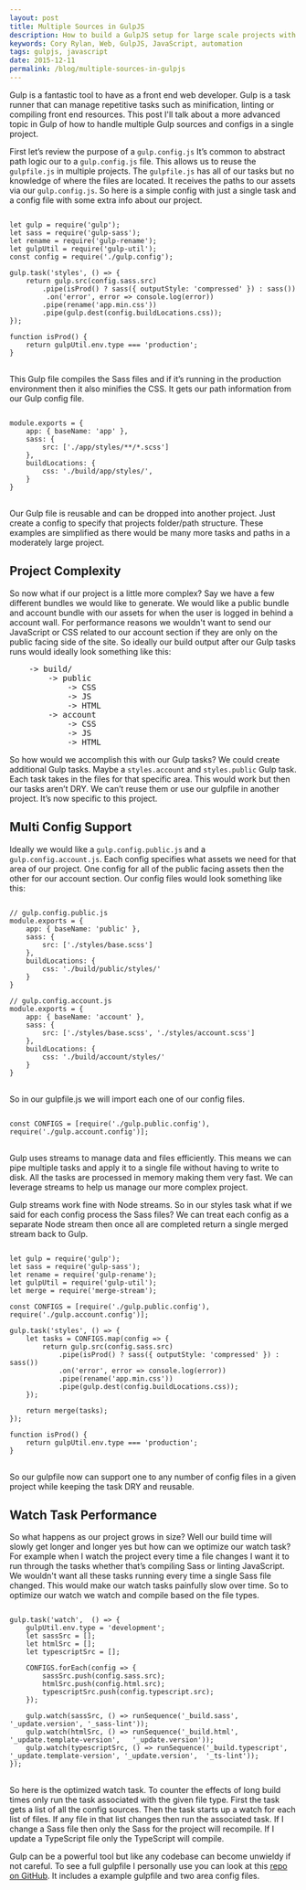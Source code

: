 ```yaml
---
layout: post
title: Multiple Sources in GulpJS
description: How to build a GulpJS setup for large scale projects with multiple source support.
keywords: Cory Rylan, Web, GulpJS, JavaScript, automation
tags: gulpjs, javascript
date: 2015-12-11
permalink: /blog/multiple-sources-in-gulpjs
---
```


Gulp is a fantastic tool to have as a front end web developer. Gulp is a task runner that can manage repetitive
tasks such as minification, linting or compiling front end resources. This post I'll talk about a more advanced
topic in Gulp of how to handle multiple Gulp sources and configs in a single project.

First let’s review the purpose of a `gulp.config.js` It’s common to abstract path logic our to a `gulp.config.js` file.
This allows us to reuse the `gulpfile.js` in multiple projects. The `gulpfile.js` has all of our tasks but no knowledge
of where the files are located. It receives the paths to our assets via our `gulp.config.js`. So here is a simple config with just a
single task and a config file with some extra info about our project.

<pre class="language-javascript">
<code>
let gulp = require('gulp');
let sass = require('gulp-sass');
let rename = require('gulp-rename');
let gulpUtil = require('gulp-util');
const config = require('./gulp.config');
 
gulp.task('styles', () => {
    return gulp.src(config.sass.src)
        .pipe(isProd() ? sass({ outputStyle: 'compressed' }) : sass())
         .on('error', error => console.log(error))
        .pipe(rename('app.min.css'))
        .pipe(gulp.dest(config.buildLocations.css));
});
 
function isProd() {
    return gulpUtil.env.type === 'production';
}
</code>
</pre>

This Gulp file compiles the Sass files and if it’s running in the production
environment then it also minifies the CSS. It gets our path information from our Gulp config file.

<pre class="language-javascript">
<code>
module.exports = {
    app: { baseName: 'app' },
    sass: {
        src: ['./app/styles/**/*.scss']
    },
    buildLocations: {
        css: './build/app/styles/',
    }
}
</code>
</pre>

Our Gulp file is reusable and can be dropped into another project. Just create a config to specify
that projects folder/path structure. These examples are simplified as there would be many
more tasks and paths in a moderately large project.

## Project Complexity

So now what if our project is a little more complex? Say we have a few different bundles we would like to generate.
We would like a public bundle and account bundle with our assets for when the user is logged in behind a account wall.
For performance reasons we wouldn't want to send our JavaScript or CSS related to our account section if they are
only on the public facing side of the site. So ideally our build output after our Gulp tasks runs would ideally
look something like this:

<pre>
    -> build/
        -> public
            -> CSS
            -> JS
            -> HTML
        -> account
            -> CSS
            -> JS
            -> HTML
</pre>

So how would we accomplish this with our Gulp tasks? We could create additional Gulp tasks.
Maybe a `styles.account` and `styles.public` Gulp task. Each task takes in the files for that specific area.
This would work but then our tasks aren’t DRY. We can’t reuse them or use our gulpfile in another project. It’s now specific to this project.

## Multi Config Support

Ideally we would like a `gulp.config.public.js` and a `gulp.config.account.js`. Each config specifies what assets
we need for that area of our project. One config for all of the public facing assets then the other for our account section.
Our config files would look something like this:
    
<pre class="language-javascript">
<code>
// gulp.config.public.js
module.exports = {
    app: { baseName: 'public' },
    sass: {
        src: ['./styles/base.scss']
    },
    buildLocations: {
        css: './build/public/styles/'
    }
}
  
// gulp.config.account.js
module.exports = {
    app: { baseName: 'account' },
    sass: {
        src: ['./styles/base.scss', './styles/account.scss']
    },
    buildLocations: {
        css: './build/account/styles/'
    }
}
</code>
</pre>

So in our gulpfile.js we will import each one of our config files.

<pre class="language-javascript">
<code>
const CONFIGS = [require('./gulp.public.config'), require('./gulp.account.config')];
</code>
</pre>

Gulp uses streams to manage data and files efficiently. This means we can pipe multiple tasks and apply it to a single
file without having to write to disk. All the tasks are processed in memory making them very fast.
We can leverage streams to help us manage our more complex project.

Gulp streams work fine with Node streams. So in our styles task what if we said for each config process the Sass files?
We can treat each config as a separate Node stream then once all are completed return a single merged stream back to Gulp.

<pre class="language-javascript">
<code>
let gulp = require('gulp');
let sass = require('gulp-sass');
let rename = require('gulp-rename');
let gulpUtil = require('gulp-util');
let merge = require('merge-stream');
 
const CONFIGS = [require('./gulp.public.config'), require('./gulp.account.config')];
 
gulp.task('styles', () => {
    let tasks = CONFIGS.map(config => {
        return gulp.src(config.sass.src)
            .pipe(isProd() ? sass({ outputStyle: 'compressed' }) : sass())
            .on('error', error => console.log(error))
            .pipe(rename('app.min.css'))
            .pipe(gulp.dest(config.buildLocations.css));
    });
 
    return merge(tasks);
});
 
function isProd() {
    return gulpUtil.env.type === 'production';
}
</code>
</pre>

So our gulpfile now can support one to any number of config files in a given project while keeping the task DRY and reusable.

## Watch Task Performance

So what happens as our project grows in size? Well our build time will slowly get longer and longer yes but how can we optimize
our watch task? For example when I watch the project every time a file changes I want it to run through the tasks whether
that’s compiling Sass or linting JavaScript. We wouldn't want all these tasks running every time a single Sass file changed.
This would make our watch tasks painfully slow over time. So to optimize our watch we watch and compile based on the file types.
    
<pre class="language-javascript">
<code>
gulp.task('watch',  () => {
    gulpUtil.env.type = 'development';
    let sassSrc = [];
    let htmlSrc = [];
    let typescriptSrc = [];
 
    CONFIGS.forEach(config => {
        sassSrc.push(config.sass.src);
        htmlSrc.push(config.html.src);
        typescriptSrc.push(config.typescript.src);
    });
 
    gulp.watch(sassSrc, () => runSequence('_build.sass', '_update.version', '_sass-lint'));
    gulp.watch(htmlSrc, () => runSequence('_build.html', '_update.template-version',   '_update.version'));
    gulp.watch(typescriptSrc, () => runSequence('_build.typescript', '_update.template-version', '_update.version',  '_ts-lint'));
});
</code>
</pre>

So here is the optimized watch task. To counter the effects of long build times only run the task associated with the given file type.
First the task gets a list of all the config sources. Then the task starts up a watch for each list of files.
If any file in that list changes then run the associated task. If I change a Sass file then only the Sass for the
project will recompile. If I update a TypeScript file only the TypeScript will compile.

Gulp can be a powerful tool but like any codebase can become unwieldy if not careful.
To see a full gulpfile I personally use you can look at this <a href="https://github.com/splintercode/gulp-start-up" target="_blank">repo on GitHub</a>.
It includes a example gulpfile and two area config files.